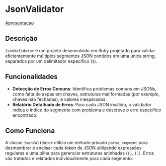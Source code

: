 # JsonValidator

[Apresentacao](https://www.canva.com/design/DAGH2fyKj6s/laMqHTpTMGfIGt-PS-4LEA/edit?utm_content=DAGH2fyKj6s&utm_campaign=designshare&utm_medium=link2&utm_source=sharebutton)

## Descrição
`JsonValidator` é um projeto desenvolvido em Ruby projetado para validar eficientemente múltiplos segmentos JSON contidos em uma única string, separados por um delimitador específico (`$`). 

## Funcionalidades
- **Detecção de Erros Comuns**: Identifica problemas comuns em JSONs, como falta de aspas em chaves, estruturas mal formadas (por exemplo, chaves não fechadas), e valores inesperados.
- **Relatório Detalhado de Erros**: Para cada JSON inválido, o validador indica o índice do segmento com problema e descreve o erro específico encontrado.

## Como Funciona
A classe `JsonValidator` utiliza um método privado `parse_segment` para desmembrar e analisar cada token de JSON utilizando expressões regulares e uma pilha para gerenciar estruturas aninhadas (`{}`, `[]`). Erros são tratados e relatados individualmente para cada segmento.
